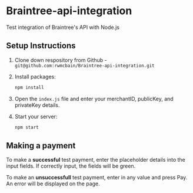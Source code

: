 # Braintree-api-integration
Test integration of Braintree's API with Node.js




## Setup Instructions

1. Clone down respository from Github - `git@github.com:rwmcbain/Braintree-api-integration.git`

2. Install packages:

   ```sh
   npm install
   ```

3. Open the `index.js` file and enter your merchantID, publicKey, and privateKey details.

4. Start your server:

   ```sh
   npm start
   ```


## Making a payment

To make a **successful** test payment, enter the placeholder details into the input fields. If correctly input, the fields will be green.

To make an **unsuccessfull** test payment, enter in any value and press Pay. An error will be displayed on the page.
